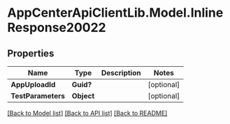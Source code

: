 # AppCenterApiClientLib.Model.InlineResponse20022
## Properties

Name | Type | Description | Notes
------------ | ------------- | ------------- | -------------
**AppUploadId** | **Guid?** |  | [optional] 
**TestParameters** | **Object** |  | [optional] 

[[Back to Model list]](../README.md#documentation-for-models) [[Back to API list]](../README.md#documentation-for-api-endpoints) [[Back to README]](../README.md)

